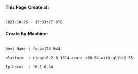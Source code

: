 
   
#### This Page Create at:

```bash

2023-10-25 - 15:33:27 UTC

```

#### Create By Machine:

```bash

Host Name : fv-az174-944

platform  : Linux-6.2.0-1014-azure-x86_64-with-glibc2.35

Ip Local  : 10.1.0.84

```

